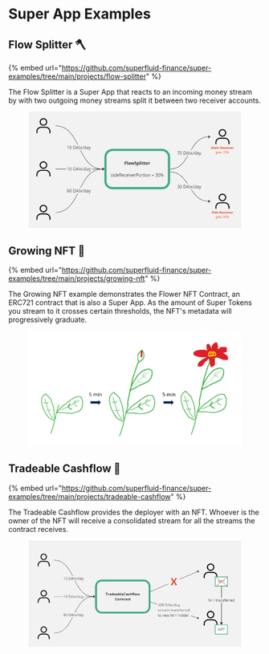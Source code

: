 # Super App Examples

## Flow Splitter 🪓

{% embed url="https://github.com/superfluid-finance/super-examples/tree/main/projects/flow-splitter" %}

The Flow Splitter is a Super App that reacts to an incoming money stream by with two outgoing money streams split it between two receiver accounts.

<figure><img src="../../.gitbook/assets/image (14).png" alt="" width="563"><figcaption></figcaption></figure>

## Growing NFT 🌼

{% embed url="https://github.com/superfluid-finance/super-examples/tree/main/projects/growing-nft" %}

The Growing NFT example demonstrates the Flower NFT Contract, an ERC721 contract that is also a Super App. As the amount of Super Tokens you stream to it crosses certain thresholds, the NFT's metadata will progressively graduate.

<figure><img src="../../.gitbook/assets/image.png" alt="" width="508"><figcaption></figcaption></figure>

## Tradeable Cashflow 🚰

{% embed url="https://github.com/superfluid-finance/super-examples/tree/main/projects/tradeable-cashflow" %}

The Tradeable Cashflow provides the deployer with an NFT. Whoever is the owner of the NFT will receive a consolidated stream for all the streams the contract receives.

<figure><img src="../../.gitbook/assets/image (40).png" alt="" width="563"><figcaption></figcaption></figure>
